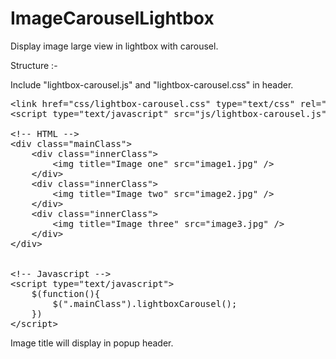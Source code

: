 ImageCarouselLightbox
=====================

Display image large view in lightbox with carousel.


Structure :-

Include "lightbox-carousel.js" and "lightbox-carousel.css" in header.

<pre>
&lt;link href="css/lightbox-carousel.css" type="text/css" rel="stylesheet"&gt;
&lt;script type="text/javascript" src="js/lightbox-carousel.js"&gt;&lt;/script&gt;

&lt;!-- HTML --&gt;
&lt;div class="mainClass"&gt;
	&lt;div class="innerClass"&gt;
		&lt;img title="Image one" src="image1.jpg" /&gt;
	&lt;/div&gt;
	&lt;div class="innerClass"&gt;
		&lt;img title="Image two" src="image2.jpg" /&gt;
	&lt;/div&gt;
	&lt;div class="innerClass"&gt;
		&lt;img title="Image three" src="image3.jpg" /&gt;
	&lt;/div&gt;
&lt;/div&gt;


&lt;!-- Javascript --&gt;
&lt;script type="text/javascript"&gt;
	$(function(){
		$(".mainClass").lightboxCarousel();
	})
&lt;/script&gt;
</pre>

Image title will display in popup header.
